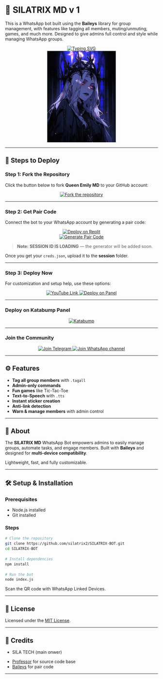 
# 👑 SILATRIX MD v 1

This is a WhatsApp bot built using the **Baileys** library for group management, with features like tagging all members, muting/unmuting, games, and much more. Designed to give admins full control and style while managing WhatsApp groups.

<div align="center"> 
  <a href="https://git.io/typing-svg"> 
    <img src="https://readme-typing-svg.demolab.com?font=Ribeye&size=50&pause=1000&color=ff33cc&center=true&width=910&height=100&lines=Queen+Emily+MD+V1;Multi+Device+WhatsApp+Bot;DEVELOPED+By+SILA+TECH" alt="Typing SVG" />
  </a> 
</div> 

<div align="center"> 
  <img src="https://github.com/silatrix2/silatrix-bot/blob/main/assets/v1.jpg" alt="Silatrix MD" height="300"> 
</div>

---

## 🚀 Steps to Deploy

### Step 1: Fork the Repository

Click the button below to fork **Queen Emily MD** to your GitHub account:

<div align="center">
  <a href="https://github.com/silatrix2/silatrix-bot/fork">
    <img src="https://img.shields.io/badge/Fork-Repository-pink?style=for-the-badge" alt="Fork the repository"/>
  </a>
</div>

---

### Step 2: Get Pair Code

Connect the bot to your WhatsApp account by generating a pair code:

<div align="center">
  <a href="https://replit.com/@YOUR_USERNAME/Queen-Emily-PairCode" target="_blank">
    <img src="https://img.shields.io/badge/GET%20PAIR%20CODE-Replit-ff69b4?style=for-the-badge" alt="Deploy on Replit"/>
  </a>
</div>

<div align="center">
  <a href="https://queen-emily-paircode.onrender.com" target="_blank">
    <img src="https://img.shields.io/badge/GET%20PAIR%20CODE-Easy%20Method-ff4d4d?style=for-the-badge" alt="Generate Pair Code"/>
  </a>
</div>

> **Note:** **SESSION ID IS LOADING** — the generator will be added soon.

Once you get your `creds.json`, upload it to the **session** folder.

---

### Step 3: Deploy Now

For customization and setup help, use these options:

<div align="center">
  <a href="https://youtube.com/@rich_bess">
    <img src="https://img.shields.io/badge/Deploy%20Tutorial-fc466b?style=for-the-badge&logo=youtube" alt="YouTube Link"/>
  </a>
  <a href="https://bot-hosting.net/?aff=YOUR_AFFILIATE_CODE">
    <img src="https://img.shields.io/badge/Deploy%20on%20Panel-28a745?style=for-the-badge" alt="Deploy on Panel"/>
  </a>
</div>

---

### Deploy on Katabump Panel

<div align="center">
<a href="https://dashboard.katabump.com/auth/login#d6b7d6" target="_blank">
  <img src="https://img.shields.io/badge/Katabump-D6B7D6?style=for-the-badge&logo=server&logoColor=black" alt="Katabump"/>
</a>
</div>

---

### Join the Community

<div align="center">
  <a href="https://t.me/+RyHOondjwZdkZDY0">
    <img src="https://img.shields.io/badge/Join%20Telegram-0078E7?style=for-the-badge&logo=telegram&logoColor=white" alt="Join Telegram"/>
  </a>
  <a href=" https://chat.whatsapp.com/FJaYH3HS1rv5pQeGOmKtbM">
    <img src="https://img.shields.io/badge/Join%20WhatsApp-25D366?style=for-the-badge&logo=whatsapp&logoColor=white" alt="Join WhatsApp channel"/>
  </a>
</div>

---

## ⚙️ Features

* **Tag all group members** with `.tagall`
* **Admin-only commands**
* **Fun games** like Tic-Tac-Toe
* **Text-to-Speech** with `.tts`
* **Instant sticker creation**
* **Anti-link detection**
* **Warn & manage members** with admin control

---

## 📖 About

The **SILATRIX MD** WhatsApp Bot empowers admins to easily manage groups, automate tasks, and engage members. Built with **Baileys** and designed for **multi-device compatibility**.

Lightweight, fast, and fully customizable.

---

## 🛠️ Setup & Installation

### Prerequisites

* Node.js installed
* Git installed

### Steps

```bash
# Clone the repository
git clone https://github.com/silatrix2/SILATRIX-BOT.git
cd SILATRIX-BOT

# Install dependencies
npm install

# Run the bot
node index.js
```

Scan the QR code with WhatsApp Linked Devices.

---

## 📄 License

Licensed under the [MIT License](https://opensource.org/licenses/MIT).

---

## 👑 Credits

* SILA TECH (main onwer)
- [Professor](https://github.com/mruniquehacker) for source code base 
- [Baileys](https://github.com/adiwajshing/Baileys) for pair code 

---


